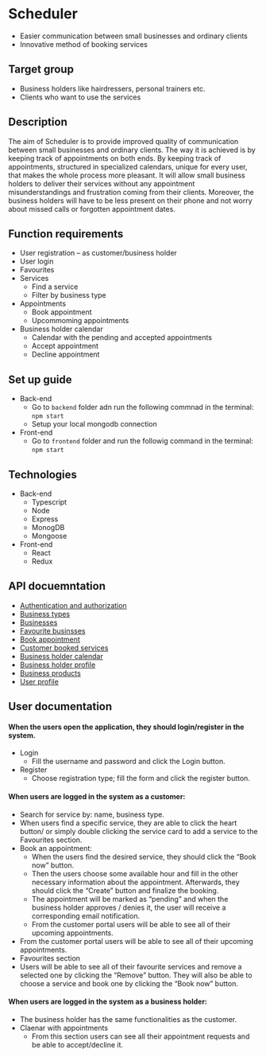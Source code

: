 # Scheduler
- Easier communication between small businesses and ordinary clients
- Innovative method of booking services

## Target group
- Business holders like hairdressers, personal trainers etc.
- Clients who want to use the services

## Description
The aim of Scheduler is to provide improved quality of communication between small businesses and ordinary clients. The way it is achieved is by keeping track of appointments on both ends. By keeping track of appointments, structured in specialized calendars, unique for every user, that makes the whole process more pleasant.
It will allow small business holders to deliver their services without any appointment misunderstandings and frustration coming from their clients. Moreover, the business holders will have to be less present on their phone and not worry about missed calls or forgotten appointment dates.

## Function requirements
- User registration – as customer/business holder
- User login
- Favourites
- Services
  - Find a service
  - Filter by business type
- Appointments
  - Book appointment
  - Upcommoming appointments
- Business holder calendar
  - Calendar with the pending and accepted appointments
  - Accept appointment
  - Decline appointment

## Set up guide
- Back-end
  - Go to ```backend``` folder adn run the following commnad in the terminal: ```npm start```
  - Setup your local mongodb connection
- Front-end
  - Go to ```frontend``` folder and run the followig command in the terminal: ```npm start```

## Technologies
- Back-end
  - Typescript
  - Node
  - Express
  - MonogDB
  - Mongoose
- Front-end
  - React
  - Redux

## API docuemntation
- [Authentication and authorization](./docs/api/authentication-and-authorization.md)
- [Business types](./docs/api/business-types.md)
- [Businesses](./docs/api/businesse.md)
- [Favourite businsses](./docs/api/favourite-businesses.md)
- [Book appointment](./docs/api/book-appointment.md)
- [Customer booked services](./docs/api/customer-booked-services.md)
- [Business holder calendar](./docs/api/business-holder-calendar.md)
- [Business holder profile](./docs/api/business-holder-profile.md)
- [Business products](./docs/api/business-products.md)
- [User profile](./docs/api/user-profile.md)

## User documentation
#### When the users open the application, they should login/register in the system. 
- Login
  - Fill the username and password and click the Login button.
- Register
  - Choose registration type; fill the form and click the register button.
#### When users are logged in the system as a customer:
- Search for service by: name, business type.
- When users find a specific service, they are able to click the heart button/ or simply double clicking the service card to add a service to the Favourites section.
- Book an appointment:
  - When the users find the desired service, they should click the “Book now” button.
  - Then the users choose some available hour and fill in the other necessary information about the appointment. Afterwards, they should click the “Create” button and finalize the booking.
  - The appointment will be marked as “pending” and when the business holder approves / denies it, the user will receive a corresponding email notification. 
  - From the customer portal users will be able to see all of their upcoming appointments.
 - From the customer portal users will be able to see all of their upcoming appointments.
 - Favourites section
  - Users will be able to see all of their favourite services and remove a selected one by clicking the “Remove” button. They will also be able to choose a service and book one by clicking the “Book now” button.
#### When users are logged in the system as a business holder:
- The business holder has the same functionalities as the customer.
- Claenar with appointments
  - From this section users can see all their appointment requests and be able to accept/decline it.
